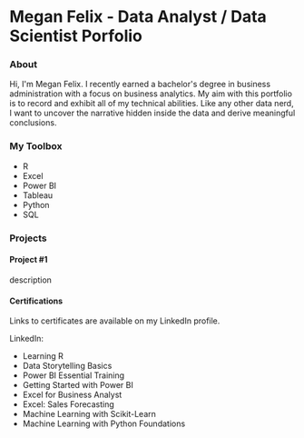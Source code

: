 # Megan Felix - Data Analyst / Data Scientist Porfolio

### About
Hi, I'm Megan Felix. I recently earned a bachelor's degree in business administration with a focus on business analytics. My aim with this portfolio is to record and exhibit all of my technical abilities. Like any other data nerd, I want to uncover the narrative hidden inside the data and derive meaningful conclusions.

### My Toolbox

- R
- Excel
- Power BI
- Tableau
- Python
- SQL

### Projects

#### Project #1
description

#### Certifications
Links to certificates are available on my LinkedIn profile.

LinkedIn:
- Learning R
- Data Storytelling Basics
- Power BI Essential Training
- Getting Started with Power BI
- Excel for Business Analyst
- Excel: Sales Forecasting
- Machine Learning with Scikit-Learn
- Machine Learning with Python Foundations
